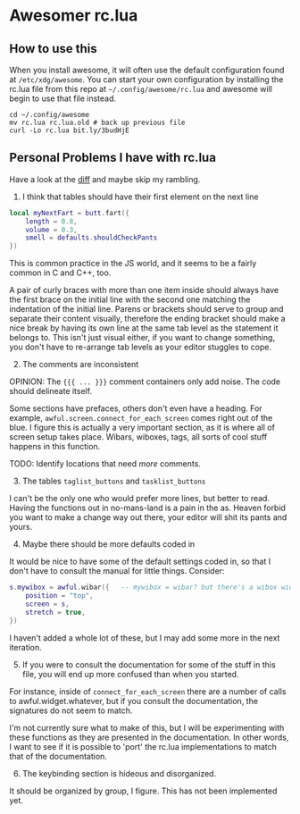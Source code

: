 # Awesomer rc.lua

## How to use this

When you install awesome, it will often use the default configuration found at `/etc/xdg/awesome`.
You can start your own configuration by installing the rc.lua file from this repo at `~/.config/awesome/rc.lua` and awesome will begin to use that file instead.

```
cd ~/.config/awesome
mv rc.lua rc.lua.old # back up previous file
curl -Lo rc.lua bit.ly/3budHjE
```

## Personal Problems I have with rc.lua

Have a look at the [diff](https://github.com/jechasteen/rc.lua-revisited/commit/b0e22a72035e4e487320b6e4a437951fd799f40c) and maybe skip my rambling.

1. I think that tables should have their first element on the next line

```lua
local myNextFart = butt.fart({
    length = 0.8,
    volume = 0.3,
    smell = defaults.shouldCheckPants
})
```

This is common practice in the JS world, and it seems to be a fairly common in C and C++, too.

A pair of curly braces with more than one item inside should always have the first brace on the initial line with the second one matching the indentation of the initial line.
Parens or brackets should serve to group and separate their content visually, therefore the ending bracket should make a nice break by having its own line at the same tab level as the statement it belongs to.
This isn't just visual either, if you want to change something, you don't have to re-arrange tab levels as your editor stuggles to cope.

2. The comments are inconsistent

OPINION: The `{{{ ... }}}` comment containers only add noise. The code should delineate itself.

Some sections have prefaces, others don't even have a heading.
For example, `awful.screen.connect_for_each_screen` comes right out of the blue.
I figure this is actually a very important section, as it is where all of screen setup takes place.
Wibars, wiboxes, tags, all sorts of cool stuff happens in this function.

TODO: Identify locations that need *more* comments.

3. The tables `taglist_buttons` and `tasklist_buttons`

I can't be the only one who would prefer more lines, but better to read.
Having the functions out in no-mans-land is a pain in the as.
Heaven forbid you want to make a change way out there, your editor will shit its pants and yours.

4. Maybe there should be more defaults coded in 

It would be nice to have some of the default settings coded in, so that I don't have to consult the manual for little things. Consider:

```lua
s.mywibox = awful.wibar({   -- mywibox = wibar? but there's a wibox widget? my head hurts, but now's not the time
    position = "top",
    screen = s,
    stretch = true,
})
```
I haven't added a whole lot of these, but I may add some more in the next iteration.

5. If you were to consult the documentation for some of the stuff in this file, you will end up more confused than when you started.

For instance, inside of `connect_for_each_screen` there are a number of calls to awful.widget.whatever, but if you consult the documentation, the signatures do not seem to match.

I'm not currently sure what to make of this, but I will be experimenting with these functions as they are presented in the documentation.
In other words, I want to see if it is possible to 'port' the rc.lua implementations to match that of the documentation.

6. The keybinding section is hideous and disorganized.

It should be organized by group, I figure.
This has not been implemented yet.

